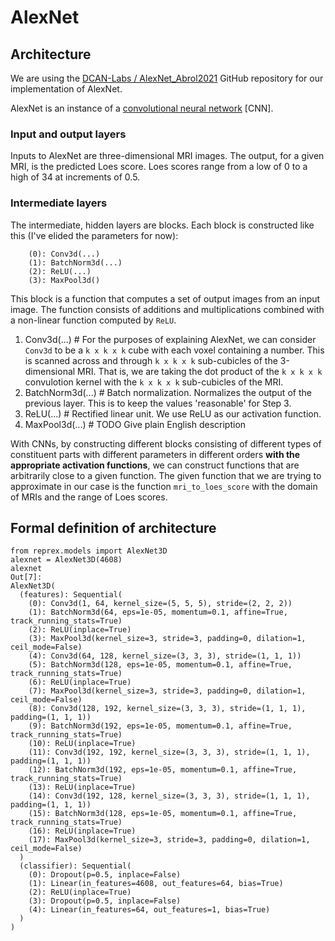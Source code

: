 # AlexNet 
## Architecture

We are using the [DCAN-Labs / AlexNet_Abrol2021](https://github.com/DCAN-Labs/AlexNet_Abrol2021) GitHub repository for our implementation of AlexNet.

AlexNet is an instance of a [convolutional neural network](https://en.wikipedia.org/wiki/Convolutional_neural_network) [CNN].

### Input and output layers
Inputs to AlexNet are three-dimensional MRI images.  The output, for a given MRI, is the predicted Loes score.
Loes scores range from a low of 0 to a high of 34 at increments of 0.5.

### Intermediate layers
The intermediate, hidden layers are blocks.  Each block is constructed like this (I've elided the
parameters for now):        

        (0): Conv3d(...)
        (1): BatchNorm3d(...)
        (2): ReLU(...)
        (3): MaxPool3d()

This block is a function that computes a set of output images from an input image.  The function consists of 
additions and 
multiplications combined with a non-linear function computed by `ReLU`.  

1. Conv3d(...)  # For the purposes of explaining AlexNet, we can consider `Conv3d` to be a `k x k x k` cube with each voxel containing a number.  This is scanned across and through `k x k x k` sub-cubicles of the 3-dimensional MRI.  That is, we are taking the dot product of the `k x k x k` convulotion kernel with the `k x k x k` sub-cubicles of the MRI.  
2. BatchNorm3d(...)  # Batch normalization.  Normalizes the output of the previous layer.  This is to keep the values 'reasonable' for Step 3.  
3. ReLU(...)  # Rectified linear unit.  We use ReLU as our activation function.
4. MaxPool3d(...)  # TODO Give plain English description

With CNNs, by constructing 
different blocks consisting of different types of constituent parts with different parameters
in different orders **with the appropriate activation functions**,  we can construct functions that are arbitrarily close to a given function.  The 
given function that we are trying to approximate in our case is the function `mri_to_loes_score` with the domain of
MRIs and the range of Loes scores.

## Formal definition of architecture

    from reprex.models import AlexNet3D
    alexnet = AlexNet3D(4608)
    alexnet
    Out[7]: 
    AlexNet3D(
      (features): Sequential(
        (0): Conv3d(1, 64, kernel_size=(5, 5, 5), stride=(2, 2, 2))
        (1): BatchNorm3d(64, eps=1e-05, momentum=0.1, affine=True, track_running_stats=True)
        (2): ReLU(inplace=True)
        (3): MaxPool3d(kernel_size=3, stride=3, padding=0, dilation=1, ceil_mode=False)
        (4): Conv3d(64, 128, kernel_size=(3, 3, 3), stride=(1, 1, 1))
        (5): BatchNorm3d(128, eps=1e-05, momentum=0.1, affine=True, track_running_stats=True)
        (6): ReLU(inplace=True)
        (7): MaxPool3d(kernel_size=3, stride=3, padding=0, dilation=1, ceil_mode=False)
        (8): Conv3d(128, 192, kernel_size=(3, 3, 3), stride=(1, 1, 1), padding=(1, 1, 1))
        (9): BatchNorm3d(192, eps=1e-05, momentum=0.1, affine=True, track_running_stats=True)
        (10): ReLU(inplace=True)
        (11): Conv3d(192, 192, kernel_size=(3, 3, 3), stride=(1, 1, 1), padding=(1, 1, 1))
        (12): BatchNorm3d(192, eps=1e-05, momentum=0.1, affine=True, track_running_stats=True)
        (13): ReLU(inplace=True)
        (14): Conv3d(192, 128, kernel_size=(3, 3, 3), stride=(1, 1, 1), padding=(1, 1, 1))
        (15): BatchNorm3d(128, eps=1e-05, momentum=0.1, affine=True, track_running_stats=True)
        (16): ReLU(inplace=True)
        (17): MaxPool3d(kernel_size=3, stride=3, padding=0, dilation=1, ceil_mode=False)
      )
      (classifier): Sequential(
        (0): Dropout(p=0.5, inplace=False)
        (1): Linear(in_features=4608, out_features=64, bias=True)
        (2): ReLU(inplace=True)
        (3): Dropout(p=0.5, inplace=False)
        (4): Linear(in_features=64, out_features=1, bias=True)
      )
    )

